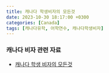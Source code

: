 ```yaml
---
title: 캐나다 학생비자의 모든것
date: 2023-10-30 18:17:00 +0300
categories: [Canada]
tags: [캐나다유학, 어학연수, 캐나다학생비자]
---
```


### 캐나다 비자 관련 자료
- [캐나다 학생 비자의 모든것](https://blog.naver.com/PostView.naver?blogId=jinidream3&logNo=223245008990)